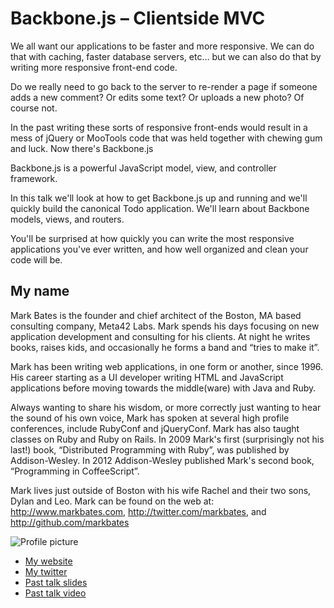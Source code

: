 # Backbone.js – Clientside MVC

We all want our applications to be faster and more responsive. We can do that with caching, faster database servers, etc… but we can also do that by writing more responsive front-end code.

Do we really need to go back to the server to re-render a page if someone adds a new comment? Or edits some text? Or uploads a new photo? Of course not. 

In the past writing these sorts of responsive front-ends would result in a mess of jQuery or MooTools code that was held together with chewing gum and luck. Now there's Backbone.js

Backbone.js is a powerful JavaScript model, view, and controller framework. 

In this talk we'll look at how to get Backbone.js up and running and we'll quickly build the canonical Todo application. We'll learn about Backbone models, views, and routers.

You'll be surprised at how quickly you can write the most responsive applications you've ever written, and how well organized and clean your code will be.


## My name

Mark Bates is the founder and chief architect of the Boston, MA based consulting company, Meta42 Labs. Mark spends his days focusing on new application development and consulting for his clients. At night he writes books, raises kids, and occasionally he forms a band and “tries to make it”.

Mark has been writing web applications, in one form or another, since 1996. His career starting as a UI developer writing HTML and JavaScript applications before moving towards the middle(ware) with Java and Ruby.

Always wanting to share his wisdom, or more correctly just wanting to hear the sound of his own voice, Mark has spoken at several high profile conferences, include RubyConf and jQueryConf. Mark has also taught classes on Ruby and Ruby on Rails. In 2009 Mark's first (surprisingly not his last!) book, “Distributed Programming with Ruby”, was published by Addison-Wesley. In 2012 Addison-Wesley published Mark's second book, “Programming in CoffeeScript”.

Mark lives just outside of Boston with his wife Rachel and their two sons, Dylan and Leo. Mark can be found on the web at: http://www.markbates.com, http://twitter.com/markbates, and http://github.com/markbates


![Profile picture](http://www.gravatar.com/avatar/c6f2229ca2c8dcf0176f036508ec2c3b.png?s=512)

- [My website](http://www.metabates.com)
- [My twitter](https://twitter.com/#!/markbates)
- [Past talk slides](http://www.slideshare.net/markykang)
- [Past talk video](http://www.confreaks.com/videos/455-rubyconf2010-far-and-away-a-tour-of-distributed-programming-with-ruby)

